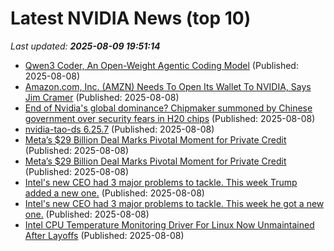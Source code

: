 # Latest NVIDIA News (top 10)
_Last updated: **2025-08-09 19:51:14**_

- [Qwen3 Coder, An Open-Weight Agentic Coding Model](https://www.digitalocean.com/community/tutorials/qwen3-coder-agentic-coding-model) (Published: 2025-08-08)
- [Amazon.com, Inc. (AMZN) Needs To Open Its Wallet To NVIDIA, Says Jim Cramer](https://finance.yahoo.com/news/amazon-com-inc-amzn-needs-194906846.html) (Published: 2025-08-08)
- [End of Nvidia's global dominance? Chipmaker summoned by Chinese government over security fears in H20 chips](https://www.techradar.com/pro/end-of-nvidias-global-dominance-chipmaker-summoned-by-chinese-government-over-security-fears-in-h20-chips) (Published: 2025-08-08)
- [nvidia-tao-ds 6.25.7](https://pypi.org/project/nvidia-tao-ds/6.25.7/) (Published: 2025-08-08)
- [Meta’s $29 Billion Deal Marks Pivotal Moment for Private Credit](https://financialpost.com/pmn/business-pmn/metas-29-billion-deal-marks-pivotal-moment-for-private-credit) (Published: 2025-08-08)
- [Meta’s $29 Billion Deal Marks Pivotal Moment for Private Credit](https://www.livemint.com/companies/news/metas-29-billion-deal-marks-pivotal-moment-for-private-credit-11754681955826.html) (Published: 2025-08-08)
- [Intel's new CEO had 3 major problems to tackle. This week Trump added a new one.](https://finance.yahoo.com/news/intels-new-ceo-had-3-major-problems-to-tackle-this-week-trump-added-a-new-one-191813935.html) (Published: 2025-08-08)
- [Intel's new CEO had 3 major problems to tackle. This week he got a new one.](https://finance.yahoo.com/news/intels-new-ceo-had-3-major-problems-to-tackle-this-week-he-got-a-new-one-191813899.html) (Published: 2025-08-08)
- [Intel CPU Temperature Monitoring Driver For Linux Now Unmaintained After Layoffs](https://www.phoronix.com/news/Linux-coretemp-Orphaned) (Published: 2025-08-08)
